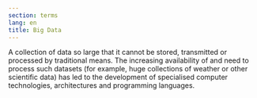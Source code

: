 ```yaml
---
section: terms
lang: en
title: Big Data 
---
```

A collection of data so large that it cannot be stored, transmitted or processed by traditional means. The increasing availability of and need to process such datasets (for example, huge collections of weather or other scientific data) has led to the development of specialised computer technologies, architectures and programming languages.